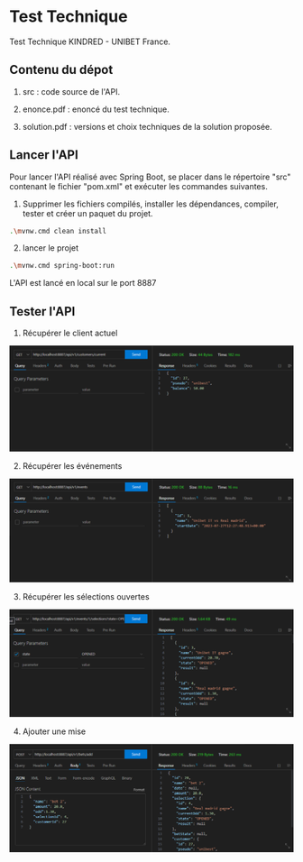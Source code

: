 # Test Technique

Test Technique KINDRED - UNIBET France.

## Contenu du dépot
1. src : code source de l'API.

2. enonce.pdf : enoncé du test technique.

3. solution.pdf : versions et choix techniques de la solution proposée. 


## Lancer l'API

Pour lancer l'API réalisé avec Spring Boot, se placer dans le répertoire "src" contenant le fichier "pom.xml" et exécuter les commandes suivantes.

1. Supprimer les fichiers compilés, installer les dépendances, compiler, tester et créer un paquet du projet.
```bash
.\mvnw.cmd clean install
```
2. lancer le projet
```bash
.\mvnw.cmd spring-boot:run
```

L'API est lancé en local sur le port 8887

## Tester l'API

1. Récupérer le client actuel

![get client](./images/get_client.png)


2. Récupérer les événements

![get event](./images/get_events.png)


3. Récupérer les sélections ouvertes

![get selection](./images/get_selections.png)


4. Ajouter une mise

![add bet](./images/add_bet.png)
